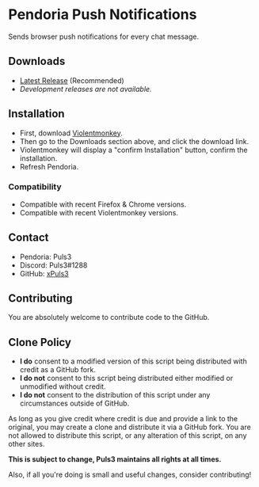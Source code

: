 # Pendoria Push Notifications

Sends browser push notifications for every chat message.

## Downloads

 * [Latest Release](https://github.com/xPuls3/Pendoria-Push-Notifications/releases/latest/download/script.user.js) (Recommended)
 * *Development releases are not available.*

## Installation

* First, download [Violentmonkey](https://violentmonkey.github.io/get-it/).
* Then go to the Downloads section above, and click the download link.
* Violentmonkey will display a "confirm Installation" button, confirm the installation.
* Refresh Pendoria.

### Compatibility

* Compatible with recent Firefox & Chrome versions.
* Compatible with recent Violentmonkey versions.

## Contact

 * Pendoria: Puls3
 * Discord: Puls3#1288
 * GitHub: [xPuls3](https://github.com/xPuls3/)

## Contributing

You are absolutely welcome to contribute code to the GitHub.

## Clone Policy

* **I do** consent to a modified version of this script being distributed with credit as a GitHub fork.
* **I do not** consent to this script being distributed either modified or unmodified without credit.
* **I do not** consent to the distribution of this script under any circumstances outside of GitHub.

As long as you give credit where credit is due and provide a link to the original, you may create a clone and distribute it via a GitHub fork.
You are not allowed to distribute this script, or any alteration of this script, on any other sites.

**This is subject to change, Puls3 maintains all rights at all times.**

Also, if all you're doing is small and useful changes, consider contributing!
